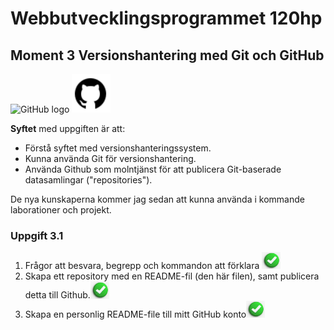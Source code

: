 # Webbutvecklingsprogrammet 120hp

## Moment 3 Versionshantering med Git och GitHub

![GitHub logo](image1.png) ![GitHub logo](image.png)

**Syftet** med uppgiften är att:

- Förstå syftet med versionshanteringssystem.
- Kunna använda Git för versionshantering.
- Använda Github som molntjänst för att publicera Git-baserade datasamlingar ("repositories").

De nya kunskaperna kommer jag sedan att kunna använda i kommande laborationer och projekt.

### Uppgift 3.1

1. Frågor att besvara, begrepp och kommandon att förklara [<img src="image-2.png" width="30" />](image-2.png)
2. Skapa ett repository med en README-fil (den här filen), samt publicera detta till Github.[<img src="image-2.png" width="30" />](image-2.png)
3. Skapa en personlig README-file till mitt GitHub konto[<img src="image-2.png" width="30" />](image-2.png)
